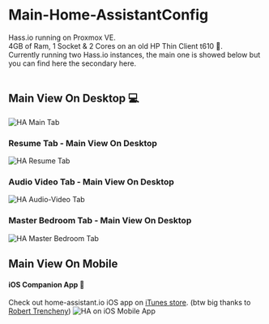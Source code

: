 # Main-Home-AssistantConfig

Hass.io running on Proxmox VE. </br>
4GB of Ram, 1 Socket & 2 Cores on an old HP Thin Client t610 📠. </br>
Currently running two Hass.io instances, the main one is showed below but you can find here the secondary here.
</br> </br>


## Main View On Desktop 💻
![HA Main Tab](https://niccolobusato.it/Github/Images/HA-Master/2.png)
### Resume Tab - Main View On Desktop
![HA Resume Tab](https://niccolobusato.it/Github/Images/HA-Master/3.png)
### Audio Video Tab - Main View On Desktop
![HA Audio-Video Tab](https://niccolobusato.it/Github/Images/HA-Master/4.png)
### Master Bedroom Tab - Main View On Desktop
![HA Master Bedroom Tab](https://niccolobusato.it/Github/Images/HA-Master/5.png)

## Main View On Mobile
#### iOS Companion App 📱
Check out home-assistant.io iOS app on <a href="https://apps.apple.com/us/app/home-assistant-companion/id1099568401">iTunes store</a>.
(btw big thanks to <a href="https://github.com/robbiet480">Robert Trencheny</a>) 
![HA on iOS Mobile App](https://niccolobusato.it/Github/Images/HA-Master/mobile-view2.png)
